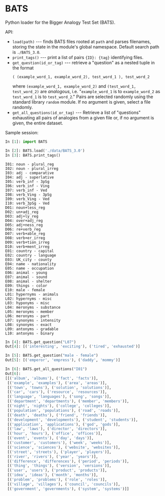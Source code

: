 # BATS
Python loader for the Bigger Analogy Test Set (BATS).

API:
- `load(path)` --- finds BATS files rooted at `path` and parses filenames, storing the state in the module's global namespace. Default search path is `./BATS_3.0`.
- `print_tags()` --- print a list of pairs `{ID}: {tag}` identifying files.
- `get_question(id_or_tag)` --- retrieve a "question" as a nested tuple in the format
  ```
  ( (example_word_1, example_word_2), test_word_1 ), test_word_2
  ```
  where `(example_word_1, example_word_2)` and `(test_word_1, test_word_2)` are *analogous*, i.e. "`example_word_1` is to `example_word_2` as `test_word_1` is to `test_word_2`." Pairs are selected randomly using the standard library `random` module. If no argument is given, select a file randomly.
- `get_all_questions(id_or_tag)` --- Retrieve a list of "questions" exhausting all pairs of analogies from a given file or, if no argument is given, the entire dataset.

Sample session:
```Python
In [1]: import BATS

In [2]: BATS.load('./data/BATS_3.0')
In [3]: BATS.print_tags()
```
```
I01: noun - plural_reg
I02: noun - plural_irreg
I03: adj - comparative
I04: adj - superlative
I05: verb_inf - 3pSg
I06: verb_inf - Ving
I07: verb_inf - Ved
I08: verb_Ving - 3pSg
I09: verb_Ving - Ved
I10: verb_3pSg - Ved
D01: noun+less_reg
D02: un+adj_reg
D03: adj+ly_reg
D04: over+adj_reg
D05: adj+ness_reg
D06: re+verb_reg
D07: verb+able_reg
D08: verb+er_irreg
D09: verb+tion_irreg
D10: verb+ment_irreg
E01: country - capital
E02: country - language
E03: UK_city - county
E04: name - nationality
E05: name - occupation
E06: animal - young
E07: animal - sound
E08: animal - shelter
E09: things - color
E10: male - female
L01: hypernyms - animals
L02: hypernyms - misc
L03: hyponyms - misc
L04: meronyms - substance
L05: meronyms - member
L06: meronyms - part
L07: synonyms - intensity
L08: synonyms - exact
L09: antonyms - gradable
L10: antonyms - binary
```
```Python
In [4]: BATS.get_question("L07")                              
Out[4]: [('interesting', 'exciting'), ('tired', 'exhausted')] 

In [5]: BATS.get_question("male - female")
Out[5]: [('emperor', 'empress'), ('daddy', 'mommy')]

In [6]: BATS.get_all_questions("I01")
Out[6]:
[[('album', 'albums'), ('fact', 'facts')],
 [('example', 'examples'), ('area', 'areas')],
 [('town', 'towns'), ('solution', 'solutions')],
 [('car', 'cars'), ('resource', 'resources')],
 [('language', 'languages'), ('song', 'songs')],
 [('department', 'departments'), ('member', 'members')],
 [('night', 'nights'), ('college', 'colleges')],
 [('population', 'populations'), ('road', 'roads')],
 [('death', 'deaths'), ('friend', 'friends')],
 [('development', 'developments'), ('student', 'students')],
 [('application', 'applications'), ('god', 'gods')],
 [('law', 'laws'), ('director', 'directors')],
 [('hour', 'hours'), ('office', 'offices')],
 [('event', 'events'), ('day', 'days')],
 [('customer', 'customers'), ('week', 'weeks')],
 [('science', 'sciences'), ('website', 'websites')],
 [('street', 'streets'), ('player', 'players')],
 [('river', 'rivers'), ('year', 'years')],
 [('difference', 'differences'), ('period', 'periods')],
 [('thing', 'things'), ('version', 'versions')],
 [('user', 'users'), ('product', 'products')],
 [('idea', 'ideas'), ('month', 'months')],
 [('problem', 'problems'), ('role', 'roles')],
 [('village', 'villages'), ('council', 'councils')],
 [('government', 'governments'), ('system', 'systems')]]
```

